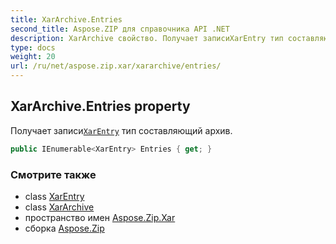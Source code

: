 ```yaml
---
title: XarArchive.Entries
second_title: Aspose.ZIP для справочника API .NET
description: XarArchive свойство. Получает записиXarEntry тип составляющий архив.
type: docs
weight: 20
url: /ru/net/aspose.zip.xar/xararchive/entries/
---
```

## XarArchive.Entries property

Получает записи[`XarEntry`](../../xarentry/) тип составляющий архив.

```csharp
public IEnumerable<XarEntry> Entries { get; }
```

### Смотрите также

* class [XarEntry](../../xarentry/)
* class [XarArchive](../)
* пространство имен [Aspose.Zip.Xar](../../xararchive/)
* сборка [Aspose.Zip](../../../)


